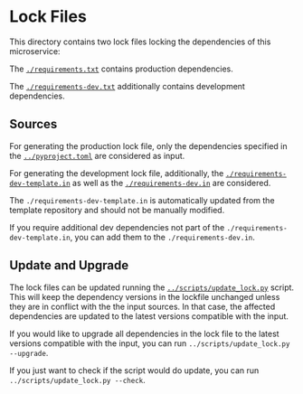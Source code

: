 <!--
 Copyright 2021 - 2025 Universität Tübingen, DKFZ, EMBL, and Universität zu Köln
 for the German Human Genome-Phenome Archive (GHGA)

 Licensed under the Apache License, Version 2.0 (the "License");
 you may not use this file except in compliance with the License.
 You may obtain a copy of the License at

     http://www.apache.org/licenses/LICENSE-2.0

 Unless required by applicable law or agreed to in writing, software
 distributed under the License is distributed on an "AS IS" BASIS,
 WITHOUT WARRANTIES OR CONDITIONS OF ANY KIND, either express or implied.
 See the License for the specific language governing permissions and
 limitations under the License.

-->

# Lock Files

This directory contains two lock files locking the dependencies of this microservice:

The [`./requirements.txt`](./requirements.txt) contains production dependencies.

The [`./requirements-dev.txt`](./requirements-dev.txt) additionally contains development
dependencies.

## Sources

For generating the production lock file, only the dependencies specified in the
[`../pyproject.toml`](../pyproject.toml) are considered as input.

For generating the development lock file, additionally, the
[`./requirements-dev-template.in`](./requirements-dev-template.in) as well as
the [`./requirements-dev.in`](./requirements-dev.in) are considered.

The `./requirements-dev-template.in` is automatically updated from the template
repository and should not be manually modified.

If you require additional dev dependencies not part of the
`./requirements-dev-template.in`, you can add them to the
`./requirements-dev.in`.

## Update and Upgrade

The lock files can be updated running the
[`../scripts/update_lock.py`](../scripts/update_lock.py) script. This will keep the
dependency versions in the lockfile unchanged unless they are in conflict with the
the input sources. In that case, the affected dependencies are updated to the latest
versions compatible with the input.

If you would like to upgrade all dependencies in the lock file to the latest versions
compatible with the input, you can run `../scripts/update_lock.py --upgrade`.

If you just want to check if the script would do update, you can run
`../scripts/update_lock.py --check`.

